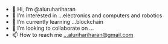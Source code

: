 - 👋 Hi, I’m @aluruhariharan
- 👀 I’m interested in ...electronics and computers and robotics
- 🌱 I’m currently learning ...blockchain
- 💞️ I’m looking to collaborate on ...
- 📫 How to reach me ...alurihariharan@gmail.com

<!---
aluruhariharan/aluruhariharan is a ✨ special ✨ repository because its `README.md` (this file) appears on your GitHub profile.
You can click the Preview link to take a look at your changes.
--->
